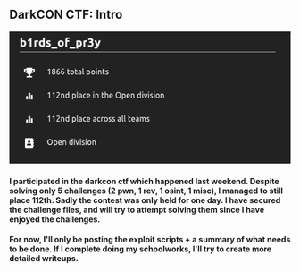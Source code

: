 ## DarkCON CTF: Intro

![](score.png)

#### I participated in the darkcon ctf which happened last weekend. Despite solving only 5 challenges (2 pwn, 1 rev, 1 osint, 1 misc), I managed to still place 112th. Sadly the contest was only held for one day. I have secured the challenge files, and will try to attempt solving them since I have enjoyed the challenges. 

#### For now, I'll only be posting the exploit scripts + a summary of what needs to be done. If I complete doing my schoolworks, I'll try to create more detailed writeups.
